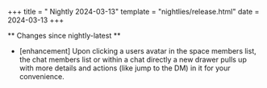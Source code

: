 +++
title = " Nightly 2024-03-13"
template = "nightlies/release.html"
date = 2024-03-13
+++

** Changes since nightly-latest **
- [enhancement] Upon clicking a users avatar in the space members list, the chat members list or within a chat directly a new drawer pulls up with more details and actions (like jump to the DM) in it for your convenience.

